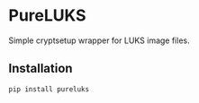 # PureLUKS

Simple cryptsetup wrapper for LUKS image files.

## Installation

```
pip install pureluks
```

